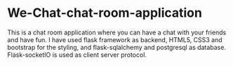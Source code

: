 # We-Chat-chat-room-application

This is a chat room application where you can have a chat with your friends and have fun. I have used flask framework as backend, HTML5, 
CSS3 and bootstrap for the styling, and flask-sqlalchemy and postgresql as database. Flask-socketIO is used as client server protocol. 
